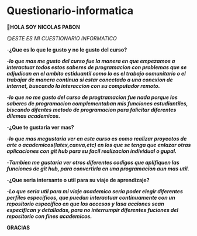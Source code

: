 # Questionario-informatica
🤗**HOLA SOY NICOLAS PABON**

:smirk:*ESTE ES MI CUESTIONARIO INFORMATICO*


-**¿Que es lo que le gusto y no le gusto del curso?**


-***lo que mas me gusto del curso fue la manera en que empezamos a interactuar todos estos saberes de programacion con problemas que se adjudican en el ambito estiduantil como lo es el trabajo comunitario o el trabajar de manera continua si estar conectado a una conexion de internet, buscando la interaccion con su computador remoto.***


-***lo que no me gusto del curso de progtramacion fue nada porque los saberes de programacion complementaban mis funciones estudiantiles, biscando difentes metodo de programacion para falicitar diferentes dilemas academicos.***


-**¿Que te gustaria ver mas?**


-***lo que mas megustaria ver en este curso es como realizar proyectos de arte o academicos(latex,canva,etc) en los que se tenga que enlazar otras aplicaciones con git hub para su facil realizacion individual o gupal.***


-***Tambien me gustaria ver otros diferentes codigos que aplifiquen las funciones de git hub, para convertirla en una programacion aun mas util.***


-**¿Que seria intersante o util para su viaje de aprendizaje?**


-***Lo que seria util para mi viaje academico seria poder elegir diferentes perfiles especificos, que puedan interactuar continuamente con un repositorio especifico en que los accesos y lasa acciones sean especifican y detalladas, para no interrumpir diferentes fuciones del repositorio con fines academicos.***


**GRACIAS**
